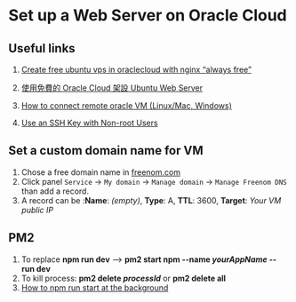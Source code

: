 # Set up a Web Server on Oracle Cloud

## Useful links
1. [Create free ubuntu vps in oraclecloud with nginx “always free”](https://medium.com/@saiful103a/create-free-ubuntu-vps-in-oraclecloud-with-nginx-always-free-f07d9d7fad40)

2. [使用免費的 Oracle Cloud 架設 Ubuntu Web Server](https://yanagiragi.wordpress.com/2019/09/19/%E4%BD%BF%E7%94%A8%E5%85%8D%E8%B2%BB%E7%9A%84-oracle-cloud-%E6%9E%B6%E8%A8%AD-ubuntu-web-server/)

3. [How to connect remote oracle VM (Linux/Mac, Windows)](https://docs.oracle.com/en-us/iaas/Content/GSG/Tasks/testingconnection.htm) 
4. [Use an SSH Key with Non-root Users](https://www.vultr.com/docs/using-your-ssh-key-to-login-to-non-root-users)

## Set a custom domain name for VM
1. Chose a free domain name in [freenom.com](freenom.com)
2. Click panel `Service` -> `My domain` -> `Manage domain` -> `Manage Freenom DNS` than add a record.
3. A record can be :**Name**: *(empty)*,  **Type**: A,  **TTL**: 3600,  **Target**: *Your VM public IP*

## PM2
1. To replace **npm run dev** --> **pm2 start npm --name *yourAppName* -- run dev**
2. To kill process: **pm2 delete *processId*** or **pm2 delete all**
3. [How to npm run start at the background](https://medium.com/idomongodb/how-to-npm-run-start-at-the-background-%EF%B8%8F-64ddda7c1f1)
